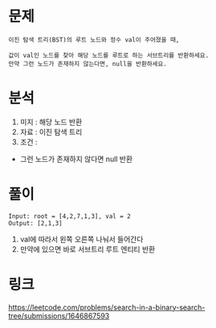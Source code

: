 # 문제 
~~~text
이진 탐색 트리(BST)의 루트 노드와 정수 val이 주어졌을 때,

값이 val인 노드를 찾아 해당 노드를 루트로 하는 서브트리를 반환하세요.
만약 그런 노드가 존재하지 않는다면, null을 반환하세요.
~~~

# 분석 
1. 미지 : 해당 노드 반환
2. 자료 : 이진 탐색 트리
3. 조건 : 
- 그런 노드가 존재하지 않다면 null 반환

# 풀이 
~~~text
Input: root = [4,2,7,1,3], val = 2
Output: [2,1,3]
~~~
1. val에 따라서 왼쪽 오른쪽 나눠서 들어간다
2. 만약에 있으면 바로 서브트리 루트 엔티티 반환 

# 링크
https://leetcode.com/problems/search-in-a-binary-search-tree/submissions/1646867593